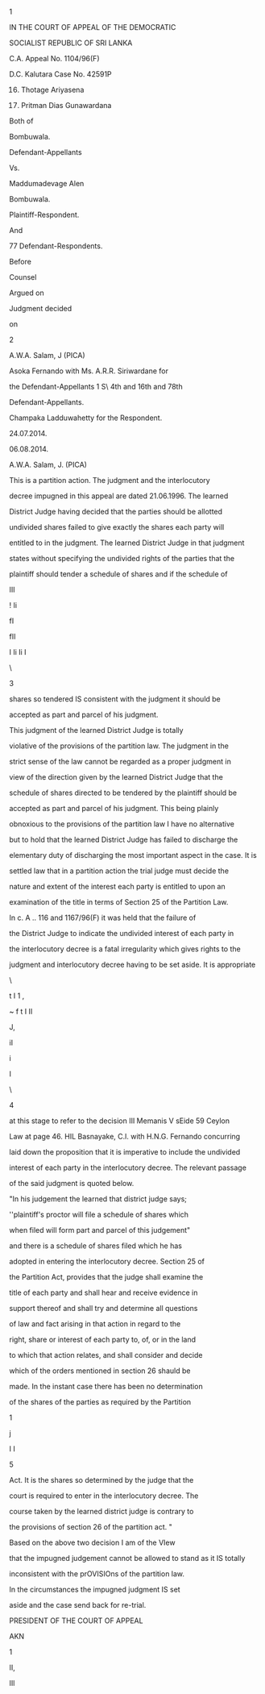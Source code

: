 1

IN THE COURT OF APPEAL OF THE DEMOCRATIC

SOCIALIST REPUBLIC OF SRI LANKA

C.A. Appeal No. 1104/96(F)

D.C. Kalutara Case No. 42591P

16. Thotage Ariyasena

78. Pritman Dias Gunawardana

Both of

Bombuwala.

Defendant-Appellants

Vs.

Maddumadevage Alen

Bombuwala.

Plaintiff-Respondent.

And

77 Defendant-Respondents.

Before

Counsel

Argued on

Judgment decided

on

2

A.W.A. Salam, J (PICA)

Asoka Fernando with Ms. A.R.R. Siriwardane for

the Defendant-Appellants 1 S\ 4th and 16th and 78th

Defendant-Appellants.

Champaka Ladduwahetty for the Respondent.

24.07.2014.

06.08.2014.

A.W.A. Salam, J. (PICA)

This is a partition action. The judgment and the interlocutory

decree impugned in this appeal are dated 21.06.1996. The learned

District Judge having decided that the parties should be allotted

undivided shares failed to give exactly the shares each party will

entitled to in the judgment. The learned District Judge in that judgment

states without specifying the undivided rights of the parties that the

plaintiff should tender a schedule of shares and if the schedule of

III

! Ii

fI

fII

I Ii Ii I

\

3

shares so tendered IS consistent with the judgment it should be

accepted as part and parcel of his judgment.

This judgment of the learned District Judge is totally

violative of the provisions of the partition law. The judgment in the

strict sense of the law cannot be regarded as a proper judgment in

view of the direction given by the learned District Judge that the

schedule of shares directed to be tendered by the plaintiff should be

accepted as part and parcel of his judgment. This being plainly

obnoxious to the provisions of the partition law I have no alternative

but to hold that the learned District Judge has failed to discharge the

elementary duty of discharging the most important aspect in the case. It is

settled law that in a partition action the trial judge must decide the

nature and extent of the interest each party is entitled to upon an

examination of the title in terms of Section 25 of the Partition Law.

In c. A .. 116 and 1167/96(F) it was held that the failure of

the District Judge to indicate the undivided interest of each party in

the interlocutory decree is a fatal irregularity which gives rights to the

judgment and interlocutory decree having to be set aside. It is appropriate

\

t I 1 ,

~ f t I II

J,

iI

i

I

\

4

at this stage to refer to the decision III Memanis V sEide 59 Ceylon

Law at page 46. HIL Basnayake, C.l. with H.N.G. Fernando concurring

laid down the proposition that it is imperative to include the undivided

interest of each party in the interlocutory decree. The relevant passage

of the said judgment is quoted below.

"In his judgement the learned that district judge says;

''plaintiff's proctor will file a schedule of shares which

when filed will form part and parcel of this judgement"

and there is a schedule of shares filed which he has

adopted in entering the interlocutory decree. Section 25 of

the Partition Act, provides that the judge shall examine the

title of each party and shall hear and receive evidence in

support thereof and shall try and determine all questions

of law and fact arising in that action in regard to the

right, share or interest of each party to, of, or in the land

to which that action relates, and shall consider and decide

which of the orders mentioned in section 26 shauld be

made. In the instant case there has been no determination

of the shares of the parties as required by the Partition

1

j

I I

5

Act. It is the shares so determined by the judge that the

court is required to enter in the interlocutory decree. The

course taken by the learned district judge is contrary to

the provisions of section 26 of the partition act. "

Based on the above two decision I am of the VIew

that the impugned judgement cannot be allowed to stand as it IS totally

inconsistent with the prOVISIOns of the partition law.

In the circumstances the impugned judgment IS set

aside and the case send back for re-trial.

PRESIDENT OF THE COURT OF APPEAL

AKN

1

II,

IIl
